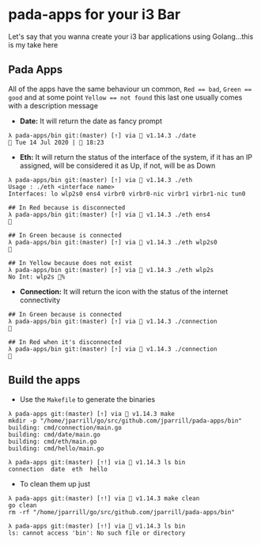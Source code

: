 # pada-apps for your i3 Bar
Let's say that you wanna create your i3 bar applications using Golang...this is my take here

## Pada Apps

All of the apps have the same behaviour un common, `Red == bad`, `Green == good` and at some point `Yellow == not found` this last one usually comes with a description message

- **Date:** It will return the date as fancy prompt
```
λ pada-apps/bin git:(master) [⇡] via 🐹 v1.14.3 ./date       
 Tue 14 Jul 2020 |  18:23
```

- **Eth:** It will return the status of the interface of the system, if it has an IP assigned, will be considered it as Up, if not, will be as Down
```
λ pada-apps/bin git:(master) [⇡] via 🐹 v1.14.3 ./eth
Usage : ./eth <interface name>
Interfaces: lo wlp2s0 ens4 virbr0 virbr0-nic virbr1 virbr1-nic tun0

## In Red because is disconnected
λ pada-apps/bin git:(master) [⇡] via 🐹 v1.14.3 ./eth ens4


## In Green because is connected
λ pada-apps/bin git:(master) [⇡] via 🐹 v1.14.3 ./eth wlp2s0


## In Yellow because does not exist
λ pada-apps/bin git:(master) [⇡] via 🐹 v1.14.3 ./eth wlp2s 
No Int: wlp2s %
```

- **Connection:** It will return the icon with the status of the internet connectivity
```
## In Green because is connected
λ pada-apps/bin git:(master) [⇡] via 🐹 v1.14.3 ./connection


## In Red when it's disconnected
λ pada-apps/bin git:(master) [⇡] via 🐹 v1.14.3 ./connection

```

## Build the apps

- Use the `Makefile` to generate the binaries

```
λ pada-apps git:(master) [⇡] via 🐹 v1.14.3 make
mkdir -p "/home/jparrill/go/src/github.com/jparrill/pada-apps/bin"
building: cmd/connection/main.go
building: cmd/date/main.go
building: cmd/eth/main.go
building: cmd/hello/main.go

λ pada-apps git:(master) [⇡!] via 🐹 v1.14.3 ls bin
connection  date  eth  hello
```

- To clean them up just
```
λ pada-apps git:(master) [⇡!] via 🐹 v1.14.3 make clean
go clean
rm -rf "/home/jparrill/go/src/github.com/jparrill/pada-apps/bin"

λ pada-apps git:(master) [⇡!] via 🐹 v1.14.3 ls bin
ls: cannot access 'bin': No such file or directory
```
